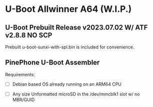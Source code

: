 # U-Boot Allwinner A64 (W.I.P.)
## U-Boot Prebuilt Release v2023.07.02 W/ ATF v2.8.8 NO SCP

Prebuilt u-boot-sunxi-with-spl.bin is included for convenience.


## PinePhone U-Boot Assembler

Requirements:

* [ ] Debian based OS already running on an ARM64 CPU

* [ ] Any size Unformatted microSD in the /dev/mmcblk1 slot w/ no MBR/GUID
